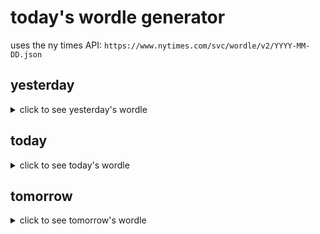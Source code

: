 # today's wordle generator

uses the ny times API: `https://www.nytimes.com/svc/wordle/v2/YYYY-MM-DD.json`

## yesterday

<details>
    <summary>click to see yesterday's wordle</summary>

    taupe

</details>

## today

<details>
    <summary>click to see today's wordle</summary>

    glade

</details>

## tomorrow

<details>
    <summary>click to see tomorrow's wordle</summary>

    thrum

</details>
